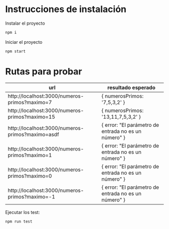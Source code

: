 # Instrucciones de instalación

Instalar el proyecto
```sh
npm i
```

Iniciar el proyecto
```sh
npm start
```

# Rutas para probar

| url | resultado esperado |
| ------ | ------ |
| http://localhost:3000/numeros-primos?maximo=7 | { numerosPrimos: '7,5,3,2' } |
| http://localhost:3000/numeros-primos?maximo=15 | { numerosPrimos: '13,11,7,5,3,2' } |
| http://localhost:3000/numeros-primos?maximo=asdf | { error: "El parámetro de entrada no es un número" } |
| http://localhost:3000/numeros-primos?maximo=1 | { error: "El parámetro de entrada no es un número" } |
| http://localhost:3000/numeros-primos?maximo=0 | { error: "El parámetro de entrada no es un número" } |
| http://localhost:3000/numeros-primos?maximo=-1 | { error: "El parámetro de entrada no es un número" } |

Ejecutar los test:
```sh
npm run test
```
